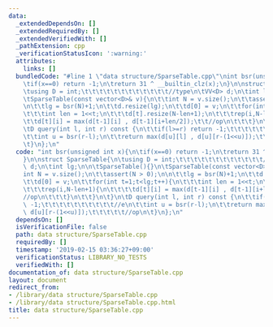 ```yaml
---
data:
  _extendedDependsOn: []
  _extendedRequiredBy: []
  _extendedVerifiedWith: []
  _pathExtension: cpp
  _verificationStatusIcon: ':warning:'
  attributes:
    links: []
  bundledCode: "#line 1 \"data structure/SparseTable.cpp\"\nint bsr(unsigned int x){\n\
    \tif(x==0) return -1;\n\treturn 31 ^ __builtin_clz(x);\n}\n\nstruct SparseTable{\n\
    \tusing D = int;\t\t\t\t\t\t\t\t\t\t\t\t//type\n\tVV<D> d;\n\tint lg;\n\n\tSparseTable(){}\n\
    \tSparseTable(const vector<D>& v){\n\t\tint N = v.size();\n\t\tassert(N > 0);\n\
    \n\t\tlg = bsr(N)+1;\n\t\td.resize(lg);\n\t\td[0] = v;\n\t\tfor(int t=1;t<lg;t++){\n\
    \t\t\tint len = 1<<t;\n\t\t\td[t].resize(N-len+1);\n\t\t\trep(i,N-len+1){\n\t\t\
    \t\td[t][i] = max(d[t-1][i] , d[t-1][i+len/2]);\t\t//op\n\t\t\t}\n\t\t}\n\t}\n\
    \tD query(int l, int r) const {\n\t\tif(l>=r) return -1;\t\t\t\t\t\t\t\t\t\t//e\n\
    \t\tint u = bsr(r-l);\n\t\treturn max(d[u][l] , d[u][r-(1<<u)]);\t\t\t\t\t//op\n\
    \t}\n};\n"
  code: "int bsr(unsigned int x){\n\tif(x==0) return -1;\n\treturn 31 ^ __builtin_clz(x);\n\
    }\n\nstruct SparseTable{\n\tusing D = int;\t\t\t\t\t\t\t\t\t\t\t\t//type\n\tVV<D>\
    \ d;\n\tint lg;\n\n\tSparseTable(){}\n\tSparseTable(const vector<D>& v){\n\t\t\
    int N = v.size();\n\t\tassert(N > 0);\n\n\t\tlg = bsr(N)+1;\n\t\td.resize(lg);\n\
    \t\td[0] = v;\n\t\tfor(int t=1;t<lg;t++){\n\t\t\tint len = 1<<t;\n\t\t\td[t].resize(N-len+1);\n\
    \t\t\trep(i,N-len+1){\n\t\t\t\td[t][i] = max(d[t-1][i] , d[t-1][i+len/2]);\t\t\
    //op\n\t\t\t}\n\t\t}\n\t}\n\tD query(int l, int r) const {\n\t\tif(l>=r) return\
    \ -1;\t\t\t\t\t\t\t\t\t\t//e\n\t\tint u = bsr(r-l);\n\t\treturn max(d[u][l] ,\
    \ d[u][r-(1<<u)]);\t\t\t\t\t//op\n\t}\n};\n"
  dependsOn: []
  isVerificationFile: false
  path: data structure/SparseTable.cpp
  requiredBy: []
  timestamp: '2019-02-15 03:36:27+09:00'
  verificationStatus: LIBRARY_NO_TESTS
  verifiedWith: []
documentation_of: data structure/SparseTable.cpp
layout: document
redirect_from:
- /library/data structure/SparseTable.cpp
- /library/data structure/SparseTable.cpp.html
title: data structure/SparseTable.cpp
---
```


